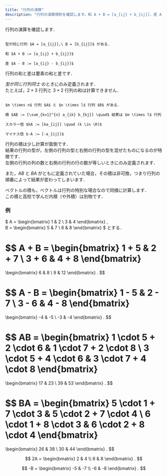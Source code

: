 ```yaml
---
title: "行列の演算"
description: "行列の演算規則を確認します。和 A + B = [a_{ij} + b_{ij}]，差 A - B = a_{ij} - b_{ij}，積 AB = [Σ (k=1...n) a_{ik} ..."
---
```


行列の演算を確認します．

~~~definition:和と差

型が同じ行列 $A = [a_{ij}],\ B = [b_{ij}]$ がある．

和 $A + B := [a_{ij} + b_{ij}]$

差 $A - B := [a_{ij} - b_{ij}]$

~~~

行列の和と差は要素の和と差です．

*型が同じ行列同士* のときにのみ定義されます．  
たとえば，$2 \times 3$ 行列と $3 \times 2$ 行列の和は計算できません．

~~~definition:積

$m \times n$ 行列 $A$ と $n \times l$ 行列 $B$ がある．

積 $AB := [\sum_{k=1}^{n} a_{ik} b_{kj}] \quad$ 結果は $m \times l$ 行列

スカラー倍 $kA := [ka_{ij}] \quad (k \in \R)$

マイナス倍 $-A := [-a_{ij}]$

~~~

行列の積は少し計算が面倒です．  
結果の行列の型が，左側の行列の型と右側の行列の型を混ぜたものになるのが特徴です．  
左側の行列の列の数と右側の行列の行の数が等しいときにのみ定義されます．

また，$AB$ と $BA$ がともに定義されていた場合，その積は非可換，つまり行列の順番によって結果が変わってしまいます．

ベクトルの積も，ベクトルは行列の特別な場合なので同様に計算します．  
この積と高校で学んだ内積（や外積）は別物です．

### 例

$
A =
\begin{bmatrix}
    1 & 2 \\
    3 & 4
\end{bmatrix}
,\
B =
\begin{bmatrix}
    5 & 7 \\
    6 & 8
\end{bmatrix}
$
とする．

$$
A + B =
\begin{bmatrix}
    1 + 5 & 2 + 7 \\
    3 + 6 & 4 + 8
\end{bmatrix}
=
\begin{bmatrix}
    6 & 8 \\
    9 & 12
\end{bmatrix}
.
$$

$$
A - B =
\begin{bmatrix}
    1 - 5 & 2 - 7 \\
    3 - 6 & 4 - 8
\end{bmatrix}
=
\begin{bmatrix}
    -4 & -5 \\
    -3 & -4
\end{bmatrix}
.
$$

$$
AB = 
\begin{bmatrix}
    1 \cdot 5 + 2 \cdot 6 & 1 \cdot 7 + 2 \cdot 8 \\
    3 \cdot 5 + 4 \cdot 6 & 3 \cdot 7 + 4 \cdot 8
\end{bmatrix}
=
\begin{bmatrix}
    17 & 23 \\
    39 & 53
\end{bmatrix}
.
$$

$$
BA =
\begin{bmatrix}
    5 \cdot 1 + 7 \cdot 3 & 5 \cdot 2 + 7 \cdot 4 \\
    6 \cdot 1 + 8 \cdot 3 & 6 \cdot 2 + 8 \cdot 4
\end{bmatrix}
=
\begin{bmatrix}
    26 & 38 \\
    30 & 44
\end{bmatrix}
.
$$

$$
2A =
\begin{bmatrix}
    2 & 4 \\
    6 & 8
\end{bmatrix}
.
$$

$$
-B =
\begin{bmatrix}
    -5 & -7 \\
    -6 & -8
\end{bmatrix}
.
$$